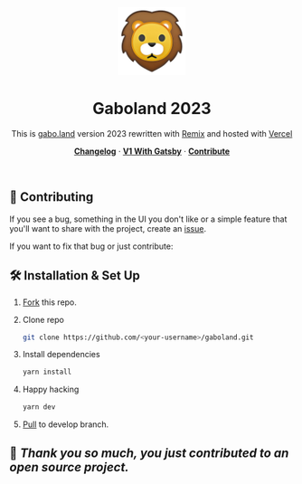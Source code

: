 <p align="center">
  <a href="https://gabo.land">
    <img alt="Gaboland" src="public/assets/lion-banner-removebg-preview.png" width="120"/>
  </a>
</p>

<h1 align="center">
  Gaboland 2023
</h1>

<p align="center">
   This is <a href="https://gabo.land" target="_blank">gabo.land</a> version 2023 rewritten with <a href="https://remix.run/" target="_blank">Remix</a> and hosted with <a href="https://vercel.com/" target="_blank">Vercel</a>
</p>

<p align="center">
  <a href="https://github.com/gabrielba15/gaboland/blob/develop/CHANGELOG.md"><strong>Changelog</strong></a> ·
  <a href="https://github.com/gabrielba15/gaboland/tree/gatsby"><strong>V1 With Gatsby</strong></a> ·
  <a href="https://github.com/gabrielba15/gaboland#-contributing"><strong>Contribute</strong></a>
</p>
<br/>


## 📑 Contributing

If you see a bug, something in the UI you don't like or a simple feature that you'll want to share with the project, create an [issue](https://github.com/gabrielba15/gaboland/issues).

If you want to fix that bug or just contribute:

## 🛠 Installation & Set Up


1. [Fork](https://github.com/gabrielba15/gaboland/fork) this repo.

2. Clone repo

   ```sh
   git clone https://github.com/<your-username>/gaboland.git
   ```

3. Install dependencies

   ```sh
   yarn install
   ```

4. Happy hacking

   ```sh
   yarn dev
   ```
5. [Pull](https://github.com/gabrielba15/gaboland/pulls) to develop branch.

## 🌟 ***Thank you so much, you just contributed to an open source project.***

<!--
<p align="center">
  <a href="https://github.com/LekoArts/gatsby-starter-portfolio-cara/blob/master/LICENSE">
    <img src="https://img.shields.io/badge/license-0BSD-blue.svg" alt="Gatsby Starter Portfolio: Cara is released under the 0BSD license." />
  </a>
  <a href="https://www.gaboland.vercel.app">
    <img alt="Website" src="https://img.shields.io/badge/-website-blue">
  </a>
  <a href="https://twitter.com/intent/follow?screen_name=lekoarts_de">
    <img src="https://img.shields.io/twitter/follow/lekoarts_de.svg?label=Follow%20@gabolanded" alt="Follow @gabolanded" />
  </a>
</p>

-->
<!-- 
This is my personal project, it is a simple website that works as my portfolio for now, I have some ideas or goals that I want to achieve and I think that the best way is to start with myself. I would like this continue advancing and help people who need it with my knowledge. 

Make solutions, don't mistakes 🧠🚀🦁


## 🌟 Special Thanks

## Contributing

- [Code of Conduct](./.github/CODE_OF_CONDUCT.md)
- [Contributing Guidelines](./.github/CONTRIBUTING.md)
- [MIT License](./LICENSE)
- -->

